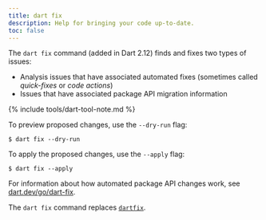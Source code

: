 ```yaml
---
title: dart fix
description: Help for bringing your code up-to-date.
toc: false
---
```


The `dart fix` command (added in Dart 2.12)
finds and fixes two types of issues:

* Analysis issues that have associated automated fixes
  (sometimes called _quick-fixes_ or _code actions_)
* Issues that have associated package API migration information

{% include tools/dart-tool-note.md %}

To preview proposed changes, use the `--dry-run` flag:

```terminal
$ dart fix --dry-run
```

To apply the proposed changes, use the `--apply` flag:

```terminal
$ dart fix --apply
```

For information about how automated package API changes work,
see [dart.dev/go/dart-fix](/go/dart-fix).

The `dart fix` command replaces [`dartfix`][].

[`dartfix`]: {{site.pub-pkg}}/dartfix
